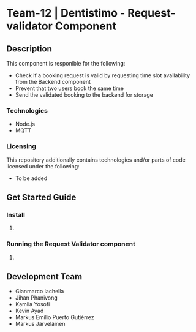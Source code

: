 # Team-12 | Dentistimo - Request-validator Component  

## Description

This component is responible for the following:

* Check if a booking request is valid by requesting time slot availability from the Backend component
* Prevent that two users book the same time
* Send the validated booking to the backend for storage

### Technologies

* Node.js
* MQTT

### Licensing

This repository additionally contains technologies and/or parts of code licensed under the following:
* To be added

## Get Started Guide

### Install

1. 

### Running the Request Validator component

1. 

## Development Team

* Gianmarco Iachella
* Jihan Phanivong
* Kamila Yosofi
* Kevin Ayad
* Markus Emilio Puerto Gutiérrez
* Markus Järveläinen
